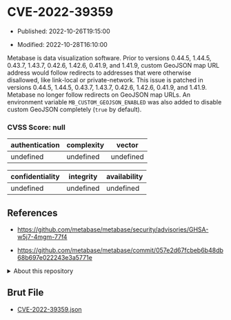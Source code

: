 # CVE-2022-39359

- Published: 2022-10-26T19:15:00

- Modified: 2022-10-28T16:10:00

Metabase is data visualization software. Prior to versions 0.44.5, 1.44.5, 0.43.7, 1.43.7, 0.42.6, 1.42.6, 0.41.9, and 1.41.9, custom GeoJSON map URL address would follow redirects to addresses that were otherwise disallowed, like link-local or private-network. This issue is patched in versions 0.44.5, 1.44.5, 0.43.7, 1.43.7, 0.42.6, 1.42.6, 0.41.9, and 1.41.9. Metabase no longer follow redirects on GeoJSON map URLs. An environment variable `MB_CUSTOM_GEOJSON_ENABLED` was also added to disable custom GeoJSON completely (`true` by default).

### CVSS Score: **null**

| authentication | complexity | vector |
| --- | --- | --- |
| undefined | undefined | undefined |

| confidentiality | integrity | availability |
| --- | --- | --- |
| undefined | undefined | undefined |

## References

* https://github.com/metabase/metabase/security/advisories/GHSA-w5j7-4mgm-77f4

* https://github.com/metabase/metabase/commit/057e2d67fcbeb6b48db68b697e022243e3a5771e

<details>
<summary>About this repository</summary> 

  This repository is part of the project [Live Hack CVE](https://github.com/Live-Hack-CVE). Main website can be found [www.live-hack.org](https://www.live-hack.org) 
  
  Made by [Sn0wAlice](https://github.com/Sn0wAlice) for the people that care about security and need to have a feed of the latest CVEs. Hope you enjoy it, don't forget to star the repo and follow me on [Twitter](https://twitter.com/Sn0wAlice) and [Github](https://github.com/Sn0wAlice). And that is my [personnal website](https://www.alice-snow.me/)

  - [Home Page](https://github.com/Live-Hack-CVE)
  - [Framework](https://github.com/Live-Hack-CVE/cve-framework)
  - [CVE database](https://github.com/Live-Hack-CVE/full_database)
  - [Changelog](https://github.com/Live-Hack-CVE/Changelog)
</details>

## Brut File

* [CVE-2022-39359.json](https://raw.githubusercontent.com/Live-Hack-CVE/full_database/main/cves/2022/CVE-2022-39359.json)

